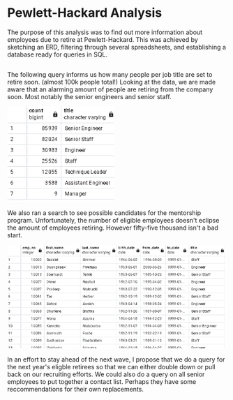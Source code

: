 # Pewlett-Hackard Analysis

The purpose of this analysis was to find out more information about employees due to retire at Pewlett-Hackard. 
This was achieved by sketching an ERD, filtering through several spreadsheets, and establishing a database ready for queries in SQL.

##
The following query informs us how many people per job title are set to retire soon. (almost 100k people total!)
Looking at the data, we are made aware that an alarming amount of people are retiring from the company soon. 
Most notably the senior engineers and senior staff. 

![alt text](https://github.com/zackarymeadows/Pewlett-Hackard_analysis/blob/main/retiring_table.png)

We also ran a search to see possible candidates for the mentorship program. Unfortunately, the number of eligible employees doesn't eclipse the amount of employees retiring. However fifty-five thousand isn't a bad start.

![alt text](https://github.com/zackarymeadows/Pewlett-Hackard_analysis/blob/main/mentorship_elig.png)

In an effort to stay ahead of the next wave, I propose that we do a query for the next year's eligble retirees so that we can either double down or pull back on our recruiting efforts. We could also do a query on all senior employees to put together a contact list. Perhaps they have some reccommendations for their own replacements. 

